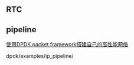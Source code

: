 ## RTC


## pipeline
[使用DPDK packet framework搭建自己的高性能网络](https://doc.dpdk.org/guides/sample_app_ug/ip_pipeline.html#)

dpdk/examples/ip_pipeline/